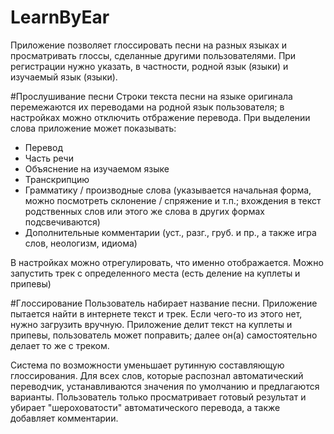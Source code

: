 # LearnByEar
Приложение позволяет глоссировать песни на разных языках и просматривать глоссы, сделанные другими пользователями. При регистрации нужно указать, в частности, родной язык (языки) и изучаемый язык (языки).

#Прослушивание песни
Строки текста песни на языке оригинала перемежаются их переводами на родной язык пользователя; в настройках можно отключить отбражение перевода.
При выделении слова приложение может показывать:
* Перевод
* Часть речи
* Объяснение на изучаемом языке
* Транскрипцию
* Грамматику / производные слова (указывается начальная форма, можно посмотреть склонение / спряжение и т.п.; 
вхождения в текст родственных слов или этого же слова в других формах подсвечиваются)
* Дополнительные комментарии (уст., разг., груб. и пр., а также игра слов, неологизм, идиома)

В настройках можно отрегулировать, что именно отображается.
Можно запустить трек с определенного места (есть деление на куплеты и припевы)

#Глоссирование
Пользователь набирает название песни. Приложение пытается найти в интернете текст и трек. Если чего-то из этого нет, нужно загрузить вручную. Приложение делит текст на куплеты и припевы, пользователь может поправить; далее он(а) самостоятельно делает то же с треком. 

Система по возможности уменьшает рутинную составляющую глоссирования. 
Для всех слов, которые распознал автоматический переводчик, устанавливаются значения по умолчанию и предлагаются варианты. 
Пользователь только просматривает готовый результат и убирает "шероховатости" автоматического перевода, а также добавляет комментарии.
